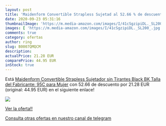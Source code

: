 ```yaml
---
layout: post
title: 'Maidenform Convertible Strapless Sujetad al 52.66 % de descuento'
date: 2020-09-23 05:31:16
thumbnailImage: 'https://m.media-amazon.com/images/I/41cSgzipiDL._SL200_.jpg'
images: [ 'https://m.media-amazon.com/images/I/41cSgzipiDL._SL200_.jpg' ]
comments: true
category: ofertas
author: ring
slug: B0007QMQCM
description:
actualPrice: 21.28 EUR
comparePrice: 44.95 EUR
inStock: true
---
```


Está [Maidenform Convertible Strapless Sujetador sin Tirantes  Black BK   Talla del Fabricante: 95C  para Mujer](https://www.amazon.com/dp/B0007QMQCM/?tag=redken08-20) con 52.66 de descuento por 21.28 EUR (original: 44.95 EUR) en el siguiente enlace!

[![](https://m.media-amazon.com/images/I/41cSgzipiDL._SL200_.jpg)](https://www.amazon.com/dp/B0007QMQCM/?tag=redken08-20)

[Ver la oferta!!](https://www.amazon.com/dp/B0007QMQCM/?tag=redken08-20)

[Consulta otras ofertas en nuestro canal de telegram](https://t.me/s/ofertas25)
